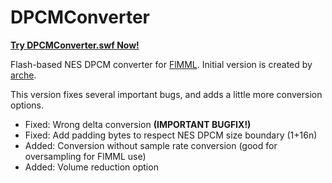 DPCMConverter
=============

**[Try DPCMConverter.swf Now!](http://gocha.s151.xrea.com/onlinetool/DPCMConverter.swf)**

Flash-based NES DPCM converter for [FlMML](http://flmml.codeplex.com/). Initial version is created by [arche](http://dic.nicovideo.jp/u/934152).

This version fixes several important bugs, and adds a little more conversion options.

- Fixed: Wrong delta conversion **(IMPORTANT BUGFIX!)**
- Fixed: Add padding bytes to respect NES DPCM size boundary (1+16n)
- Added: Conversion without sample rate conversion (good for oversampling for FlMML use)
- Added: Volume reduction option
